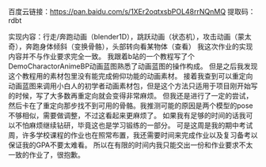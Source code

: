百度云链接：https://pan.baidu.com/s/1XEr2oqtxsbPOL48rrNQnMQ 
提取码：rdbt

实现内容：行走/奔跑动画（blender1D），跳跃动画（状态机），攻击动画（蒙太奇），奔跑身体倾斜（变换骨骼），头部转向看某物体（查看）
我这次作业的实现内容并不与作业要求完全一致。
我跟着b站的一个教程写了个DemoCharactorAnimeBP动画蓝图熟悉了动画蓝图的操作构成。
但是之后我发现这个教程用的素材包里没有能完成俯仰功能的动画素材。
接着我查到可以重定向动画蓝图来调用小白人的初学者动画素材包，但是这个方法只适用于项目刚开始写的时候，写了大多数再重定向就会变得非常麻烦。
但我还是进行了一定的尝试，然后卡在了重定向那步找不到可用的骨骼。我推测可能的原因是两个模型的pose不够相似，需要做调整，不过这看起来更麻烦了。
如果我有足够的时间的话我可以不怕麻烦继续钻研，毕竟这也是学习锻练的一部分。
可是这周是我的期中考试周，许多学校课程的作业也在照常布置，我还需要时间来完成作业以及复习备考以保证我的GPA不要太难看。
所以在有限的时间内我只能交出一份和作业要求不太一致的作业了，很抱歉。